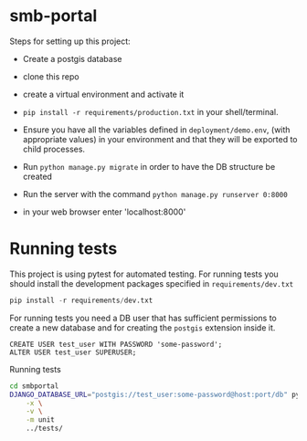 # smb-portal

Steps for setting up this project:

*  Create a postgis database

*  clone this repo

*  create a virtual environment and activate it

*  `pip install -r requirements/production.txt` in your shell/terminal.

*  Ensure you have all the variables defined in `deployment/demo.env`,
   (with appropriate values) in your environment and that they will be 
   exported to child processes. 

*  Run `python manage.py migrate` in order to have the DB structure be created

*  Run the server with the command `python manage.py runserver 0:8000`

*  in your web browser enter 'localhost:8000'


# Running tests

This project is using pytest for automated testing. For running tests you 
should install the development packages specified in `requirements/dev.txt`

```python
pip install -r requirements/dev.txt
```

For running tests you need a DB user that has sufficient permissions to create
a new database and for creating the `postgis` extension inside it.

```psql
CREATE USER test_user WITH PASSWORD 'some-password';
ALTER USER test_user SUPERUSER;
```

Running tests

```bash
cd smbportal
DJANGO_DATABASE_URL="postgis://test_user:some-password@host:port/db" py.test \
    -x \
    -v \
    -m unit
    ../tests/
```
